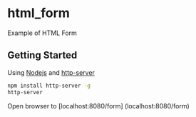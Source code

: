 # html_form
Example of HTML Form

## Getting Started
Using [Nodejs](https://nodejs.org/en/) and [http-server](https://www.npmjs.com/package/http-server)
```bash
npm install http-server -g
http-server
```
Open browser to [localhost:8080/form] (localhost:8080/form)